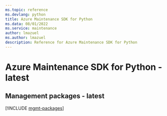 ```yaml
---
ms.topic: reference
ms.devlang: python
title: Azure Maintenance SDK for Python
ms.data: 08/01/2022
ms.service: maintenance
author: lmazuel
ms.author: lmazuel
description: Reference for Azure Maintenance SDK for Python
---
```

# Azure Maintenance SDK for Python - latest

## Management packages - latest
[!INCLUDE [mgmt-packages](maintenance-mgmt-index.md)]